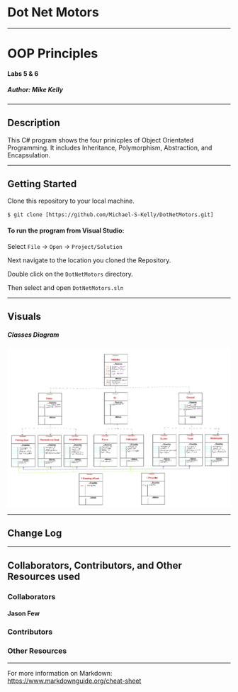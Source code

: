 # Dot Net Motors

------------------------------

# OOP Principles
#### Labs 5 & 6 
##### *Author: Mike Kelly*

------------------------------

## Description
This C# program shows the four prinicples of Object Orientated Programming.  It includes Inheritance, Polymorphism, Abstraction, and Encapsulation.

------------------------------

## Getting Started
Clone this repository to your local machine.
```
$ git clone [https://github.com/Michael-S-Kelly/DotNetMotors.git]
```
#### To run the program from Visual Studio:
Select ```File``` -> ```Open``` -> ```Project/Solution```

Next navigate to the location you cloned the Repository.

Double click on the ```DotNetMotors``` directory.

Then select and open ```DotNetMotors.sln```

------------------------------

## Visuals


##### Classes Diagram
![Image 1](Assets/VehicleDiagram.jpg)


------------------------------

## Change Log




------------------------------
## Collaborators, Contributors, and Other Resources used

### Collaborators
#### Jason Few

### Contributors



### Other Resources

------------------------------
For more information on Markdown: https://www.markdownguide.org/cheat-sheet